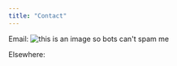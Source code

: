 ```yaml
---
title: "Contact"
---
```


Email: <img class="img-txt" src="/email.png" title="this is an image so bots can't spam me">

Elsewhere:
[<i class="fa fa-twitter fa-icon"></i>](https://twitter.com/ProofByAccident)
[<i class="fa fa-github fa-icon"></i>](https://github.com/proof-by-accident)
[<i class="fa fa-linkedin fa-icon"></i>](https://www.linkedin.com/in/petershaffery0/)
